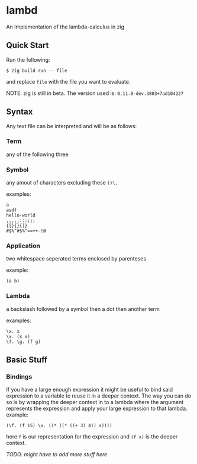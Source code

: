# lambd
An Implementation of the lambda-calculus in zig

## Quick Start

Run the following:
```shell
$ zig build run -- file
```
and replace `file` with the file you want to evaluate.

NOTE: zig is still in beta. The version used is: `0.11.0-dev.3803+7ad104227`

## Syntax

Any text file can be interpreted and will be as follows:

### Term

any of the following three 

### Symbol

any amout of characters excluding these `()\.`

examples:
```
a
asdf
hello-world
,,,,,:::;;;
{[}{}{]}
#$%^#$%^==++-!@
```

### Application

two whitespace seperated terms enclosed by parenteses

example:
```
(a b)
```

### Lambda

a backslash followed by a symbol then a dot then another term

examples:
```
\x. x
\x. (x x)
\f. \g. (f g)
```

## Basic Stuff

### Bindings

If you have a large enough expression it might be useful to bind said expression to a variable to reuse it in a deeper context.
The way you can do so is by wrapping the deeper context in to a lambda where the argument represents the expression and 
apply your large expression to that lambda. example:

```
(\f. (f 15) \x. ((* ((* ((+ 3) 4)) x))))
```

here `f` is our representation for the expression and `(f x)` is the deeper context.

*TODO: might have to add more stuff here* 
